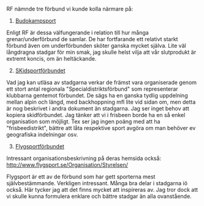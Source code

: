RF nämnde tre förbund vi kunde kolla närmare på:

1. [Budokampsport](./exempel/sbok-stadgar-2016.pdf)

Enligt RF är dessa välfungerande i relation till hur många grenar/underförbund
de samlar. De har fortfarande ett relativt starkt förbund även om underförbunden
sköter ganska mycket själva. Lite väl långdragna stadgar för min smak, jag skulle
helst vilja att vår slutprodukt är extremt koncis, om än heltäckande.

2. [SKidsportförbundet](SSF_-_Stadgar_2014_10_25.PDF)

Vad jag kan utläsa av stadgarna verkar de främst vara organiserade genom ett
stort antal regionala "Specialdistriktsförbund" som representerar klubbarna
gentemot förbundet. De sägs ha en ganska tydlig uppdelning mellan alpin och
längd, med backhoppning mfl lite vid sidan om, men detta är nog beskrivet i
andra dokument än stadgarna. Jag ser inget behov att kopiera skidförbundet.
Jag tänker att vi i frisbeen borde ha en så enkel organisation som möjligt.
Tex ser jag ingen poäng med att ha "frisbeedistrikt", bättre att låta
respektive sport avgöra om man behöver ev geografiska indelningar osv.

3. [Flygsportförbundet](FSF_Stadgar_2015-03-21.PDF)

Intressant organisationsbeskrivning på deras hemsida också: http://www.flygsport.se/Organisation/Styrelsen/

Flygsport är ett av de förbund som har gett sporterna mest självbestämmande.
Verkligen intressant. Många bra delar i stadgarna iö också. Här tycker jag att
det finns mycket att inspireras av. Jag tror dock att vi skulle kunna formulera
enklare och bättre stadgar än alla ovanstående.

